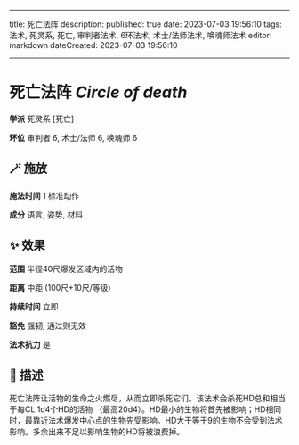 
---
title: 死亡法阵
description: 
published: true
date: 2023-07-03 19:56:10
tags: 法术, 死灵系, 死亡, 审判者法术, 6环法术, 术士/法师法术, 唤魂师法术
editor: markdown
dateCreated: 2023-07-03 19:56:10

---

# **死亡法阵** *Circle of death*

**学派** 死灵系 \[死亡\] 

**环位** 审判者 6, 术士/法师 6, 唤魂师 6

## 🪄 施放

**施法时间** 1 标准动作

**成分** 语言, 姿势, 材料

## ✨ 效果  

**范围** 半径40尺爆发区域内的活物

**距离** 中距 (100尺+10尺/等级)  

**持续时间** 立即 

**豁免** 强韧, 通过则无效

**法术抗力** 是

## 📖 描述

死亡法阵让活物的生命之火燃尽，从而立即杀死它们。该法术会杀死HD总和相当于每CL 1d4个HD的活物 （最高20d4）。HD最小的生物将首先被影响；HD相同时，最靠近法术爆发中心点的生物先受影响。HD大于等于9的生物不会受到法术影响。多余出来不足以影响生物的HD将被浪费掉。
    